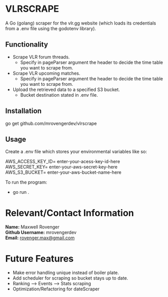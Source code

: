 # VLRSCRAPE
A Go (golang) scraper for the vlr.gg website (which loads its credentials from a .env file using the godotenv library).


## Functionality
 - Scrape VLR forum threads.  
    - Specify in pageParser argument the header to decide the time table you want to scrape from.  
 - Scrape VLR upcoming matches.  
    - Specify in pageParser argument the header to decide the time table you want to scrape from.  
 - Upload the retrieved data to a specified S3 bucket.  
    - Bucket destination stated in .env file.  


## Installation
go get github.com/mrovengerdev/vlrscrape


## Usage
Create a .env file which stores your environmental variables like so:

AWS_ACCESS_KEY_ID= enter-your-acess-key-id-here  
AWS_SECRET_KEY= enter-your-aws-secret-key-here  
AWS_S3_BUCKET= enter-your-aws-bucket-name-here  

To run the program:  
- go run .


# Relevant/Contact Information
**Name:** Maxwell Rovenger  
**Github Username:** mrovengerdev  
**Email:** rovenger.max@gmail.com  

# Future Features
- Make error handling unique instead of boiler plate.
- Add scheduler for scraping so bucket stays up to date.  
- Ranking --> Events --> Stats scraping  
- Optimization/Refactoring for dateScraper  